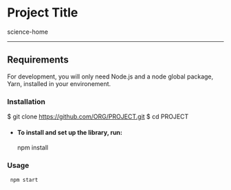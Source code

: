 # Project Title

science-home

---

## Requirements

For development, you will only need Node.js and a node global package, Yarn, installed in your environement.

### Installation

$ git clone https://github.com/ORG/PROJECT.git
$ cd PROJECT

- #### To install and set up the library, run:

  npm install

### Usage

     npm start
